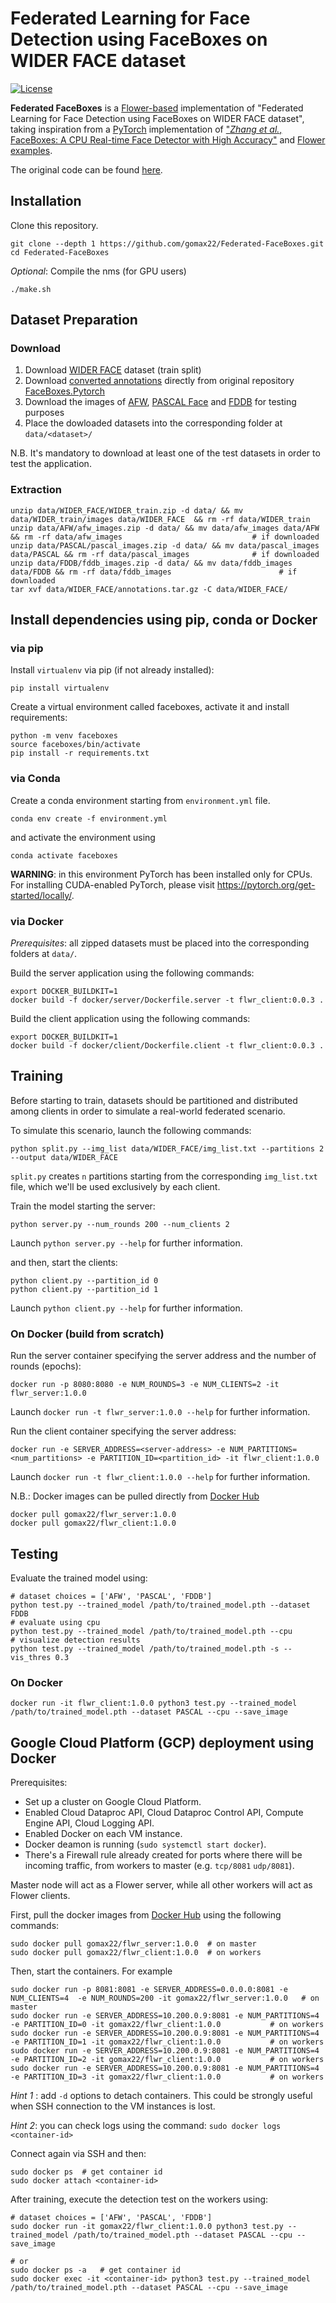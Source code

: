 
# Federated Learning for Face Detection using FaceBoxes on WIDER FACE dataset
[![License](https://img.shields.io/badge/license-BSD-blue.svg)](LICENSE)

**Federated FaceBoxes** is a [Flower-based](https://flower.ai) implementation of "Federated Learning for Face Detection using FaceBoxes on WIDER FACE dataset", taking inspiration from a [PyTorch](https://pytorch.org/) implementation of ["_Zhang et al._, FaceBoxes: A CPU Real-time Face Detector with High Accuracy"](https://arxiv.org/abs/1708.05234) and [Flower examples](https://github.com/adap/flower/tree/main/examples). 

The original code can be found [here](https://github.com/zisianw/FaceBoxes.PyTorch).


## Installation
Clone this repository.

```Shell
git clone --depth 1 https://github.com/gomax22/Federated-FaceBoxes.git
cd Federated-FaceBoxes
```

_Optional_: Compile the nms (for GPU users)
```Shell
./make.sh
```

## Dataset Preparation

### Download
1. Download [WIDER FACE](http://shuoyang1213.me/WIDERFACE/) dataset (train split)
2. Download [converted annotations](https://drive.google.com/open?id=1-s4QCu_v76yNwR-yXMfGqMGgHQ30WxV2) directly from original repository [FaceBoxes.Pytorch](https://github.com/zisianw/FaceBoxes.PyTorch/edit/master/) 
3. Download the images of [AFW](https://drive.google.com/open?id=1Kl2Cjy8IwrkYDwMbe_9DVuAwTHJ8fjev), [PASCAL Face](https://drive.google.com/open?id=1p7dDQgYh2RBPUZSlOQVU4PgaSKlq64ik) and [FDDB](https://drive.google.com/open?id=17t4WULUDgZgiSy5kpCax4aooyPaz3GQH) for testing purposes
4. Place the dowloaded datasets into the corresponding folder at `data/<dataset>/`


N.B. It's mandatory to download at least one of the test datasets in order to test the application. 

### Extraction
```Shell 
unzip data/WIDER_FACE/WIDER_train.zip -d data/ && mv data/WIDER_train/images data/WIDER_FACE  && rm -rf data/WIDER_train    
unzip data/AFW/afw_images.zip -d data/ && mv data/afw_images data/AFW && rm -rf data/afw_images                             # if downloaded
unzip data/PASCAL/pascal_images.zip -d data/ && mv data/pascal_images data/PASCAL && rm -rf data/pascal_images              # if downloaded
unzip data/FDDB/fddb_images.zip -d data/ && mv data/fddb_images data/FDDB && rm -rf data/fddb_images                        # if downloaded
tar xvf data/WIDER_FACE/annotations.tar.gz -C data/WIDER_FACE/                                                              
```

## Install dependencies using pip, conda or Docker
### via pip 

Install `virtualenv` via pip (if not already installed):
```Shell
pip install virtualenv
```

Create a virtual environment called faceboxes, activate it and install requirements:
```Shell
python -m venv faceboxes 
source faceboxes/bin/activate
pip install -r requirements.txt
```

### via Conda
Create a conda environment starting from `environment.yml` file.
```Shell 
conda env create -f environment.yml
```

and activate the environment using
```Shell 
conda activate faceboxes
```

**WARNING**: in this environment PyTorch has been installed only for CPUs. For installing CUDA-enabled PyTorch, please visit https://pytorch.org/get-started/locally/.

### via Docker
_Prerequisites_: all zipped datasets must be placed into the corresponding folders at `data/`.

Build the server application using the following commands:
```Shell
export DOCKER_BUILDKIT=1
docker build -f docker/server/Dockerfile.server -t flwr_client:0.0.3 .
```

Build the client application using the following commands:
```Shell
export DOCKER_BUILDKIT=1
docker build -f docker/client/Dockerfile.client -t flwr_client:0.0.3 .
```

## Training
Before starting to train, datasets should be partitioned and distributed among clients in order to simulate a real-world federated scenario. 

To simulate this scenario, launch the following commands:
```Shell
python split.py --img_list data/WIDER_FACE/img_list.txt --partitions 2 --output data/WIDER_FACE
```

`split.py` creates `n` partitions starting from the corresponding `img_list.txt` file, which we'll be used exclusively by each client.

Train the model starting the server:
```Shell
python server.py --num_rounds 200 --num_clients 2
```
Launch `python server.py --help` for further information.


and then, start the clients:
```Shell
python client.py --partition_id 0
python client.py --partition_id 1
```
Launch `python client.py --help` for further information.


### On Docker (build from scratch)
Run the server container specifying the server address and the number of rounds (epochs):
```Shell
docker run -p 8080:8080 -e NUM_ROUNDS=3 -e NUM_CLIENTS=2 -it flwr_server:1.0.0
```
Launch `docker run -t flwr_server:1.0.0 --help` for further information.

Run the client container specifying the server address:
```Shell
docker run -e SERVER_ADDRESS=<server-address> -e NUM_PARTITIONS=<num_partitions> -e PARTITION_ID=<partition_id> -it flwr_client:1.0.0
```
Launch `docker run -t flwr_client:1.0.0 --help` for further information.

N.B.: Docker images can be pulled directly from [Docker Hub](https://hub.docker.com/)
```Shell
docker pull gomax22/flwr_server:1.0.0
docker pull gomax22/flwr_client:1.0.0  
```

## Testing
Evaluate the trained model using:
```Shell
# dataset choices = ['AFW', 'PASCAL', 'FDDB']
python test.py --trained_model /path/to/trained_model.pth --dataset FDDB
# evaluate using cpu
python test.py --trained_model /path/to/trained_model.pth --cpu
# visualize detection results
python test.py --trained_model /path/to/trained_model.pth -s --vis_thres 0.3
```

### On Docker

```Shell
docker run -it flwr_client:1.0.0 python3 test.py --trained_model /path/to/trained_model.pth --dataset PASCAL --cpu --save_image
```

## Google Cloud Platform (GCP) deployment using Docker
Prerequisites: 
* Set up a cluster on Google Cloud Platform.
* Enabled Cloud Dataproc API, Cloud Dataproc Control API, Compute Engine API, Cloud Logging API.
* Enabled Docker on each VM instance.
* Docker deamon is running (`sudo systemctl start docker`).
* There's a Firewall rule already created for ports where there will be incoming traffic, from workers to master (e.g. `tcp/8081` `udp/8081`).

Master node will act as a Flower server, while all other workers will act as Flower clients.

First, pull the docker images from [Docker Hub](https://hub.docker.com/) using the following commands:

```Shell
sudo docker pull gomax22/flwr_server:1.0.0  # on master
sudo docker pull gomax22/flwr_client:1.0.0  # on workers
```

Then, start the containers.
For example
```Shell
sudo docker run -p 8081:8081 -e SERVER_ADDRESS=0.0.0.0:8081 -e NUM_CLIENTS=4  -e NUM_ROUNDS=200 -it gomax22/flwr_server:1.0.0   # on master
sudo docker run -e SERVER_ADDRESS=10.200.0.9:8081 -e NUM_PARTITIONS=4 -e PARTITION_ID=0 -it gomax22/flwr_client:1.0.0           # on workers
sudo docker run -e SERVER_ADDRESS=10.200.0.9:8081 -e NUM_PARTITIONS=4 -e PARTITION_ID=1 -it gomax22/flwr_client:1.0.0           # on workers
sudo docker run -e SERVER_ADDRESS=10.200.0.9:8081 -e NUM_PARTITIONS=4 -e PARTITION_ID=2 -it gomax22/flwr_client:1.0.0           # on workers
sudo docker run -e SERVER_ADDRESS=10.200.0.9:8081 -e NUM_PARTITIONS=4 -e PARTITION_ID=3 -it gomax22/flwr_client:1.0.0           # on workers
```

_Hint 1_ : add `-d` options to detach containers. This could be strongly useful when SSH connection to the VM instances is lost.

_Hint 2_: you can check logs using the command: `sudo docker logs <container-id>`

Connect again via SSH and then:
```Shell 
sudo docker ps  # get container id
sudo docker attach <container-id>
```

After training, execute the detection test on the workers using:
```Shell
# dataset choices = ['AFW', 'PASCAL', 'FDDB']
sudo docker run -it gomax22/flwr_client:1.0.0 python3 test.py --trained_model /path/to/trained_model.pth --dataset PASCAL --cpu --save_image

# or
sudo docker ps -a   # get container id
sudo docker exec -it <container-id> python3 test.py --trained_model /path/to/trained_model.pth --dataset PASCAL --cpu --save_image
```
